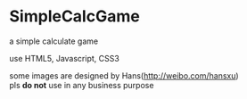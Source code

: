 SimpleCalcGame
==============

a simple calculate game 

use HTML5, Javascript, CSS3


some images are designed by Hans(http://weibo.com/hansxu)      
pls **do not** use in any business purpose
